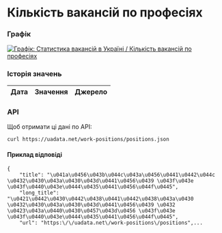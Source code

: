 # Кількість вакансій по професіях
### Графік
[ ![Графік: Статистика вакансій в Україні / Кількість вакансій по професіях](https://uadata.net/screen?459249&u=%2Fwork-positions%2Fpositions) ](https://uadata.net/work-positions/positions)

### Історія значень
| Дата | Значення | Джерело |
|---|---|---|
### API
Щоб отримати ці дані по API:
```
curl https://uadata.net/work-positions/positions.json
```
#### Приклад відповіді 
```
{
    "title": "\u041a\u0456\u043b\u044c\u043a\u0456\u0441\u0442\u044c \u0432\u0430\u043a\u0430\u043d\u0441\u0456\u0439 \u043f\u043e \u043f\u0440\u043e\u0444\u0435\u0441\u0456\u044f\u0445",
    "long_title": "\u0421\u0442\u0430\u0442\u0438\u0441\u0442\u0438\u043a\u0430 \u0432\u0430\u043a\u0430\u043d\u0441\u0456\u0439 \u0432 \u0423\u043a\u0440\u0430\u0457\u043d\u0456 \u043f\u043e \u043f\u0440\u043e\u0444\u0435\u0441\u0456\u044f\u0445",
    "url": "https:\/\/uadata.net\/work-positions\/positions",...
```